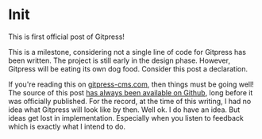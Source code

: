 Init
====

This is first official post of Gitpress!

This is a milestone, considering not a single line of code for Gitpress has
been written. The project is still early in the design phase. However, Gitpress will
be eating its own dog food. Consider this post a declaration.

If you're reading this on [gitpress-cms.com][site], then things must be going
well! The source of this post [has always been available on Github][post], long
before it was officially published. For the record, at the time of this
writing, I had no idea what Gitpress will look like by then. Well ok.
I do have an idea. But ideas get lost in implementation. Especially
when you listen to feedback which is exactly what I intend to do.

[site]: http://gitpress-cms.com
[post]: https://github.com/joeyespo/gitpress-blog/blob/master/2012/01-init.md
